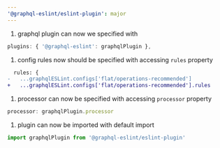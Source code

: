 ```yaml
---
'@graphql-eslint/eslint-plugin': major
---
```


1. graphql plugin can now we specified with

```js
plugins: { '@graphql-eslint': graphqlPlugin },
```

1. config rules now should be specified with accessing `rules` property

```diff
  rules: {
-   ...graphqlESLint.configs['flat/operations-recommended']
+   ...graphqlESLint.configs['flat/operations-recommended'].rules
```

1. processor can now be specified with accessing `processor` property

```js
processor: graphqlPlugin.processor
```

1. plugin can now be imported with default import

```js
import graphqlPlugin from '@graphql-eslint/eslint-plugin'
```
